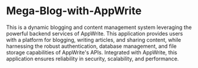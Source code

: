 # Mega-Blog-with-AppWrite
 This is a dynamic blogging and content management system leveraging the powerful backend services of AppWrite. This application provides users with a platform for blogging, writing articles, and sharing content, while harnessing the robust authentication, database management, and file storage capabilities of AppWrite's APIs. Integrated with AppWrite, this application ensures reliability in security, scalability, and performance.
